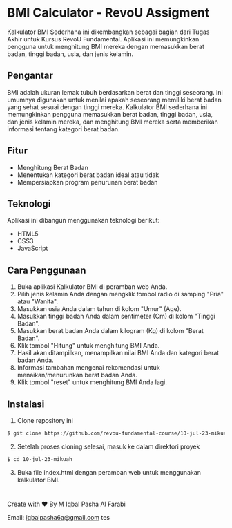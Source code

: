 # BMI Calculator - RevoU Assigment

Kalkulator BMI Sederhana ini dikembangkan sebagai bagian dari Tugas Akhir untuk Kursus RevoU Fundamental. Aplikasi ini memungkinkan pengguna untuk menghitung BMI mereka dengan memasukkan berat badan, tinggi badan, usia, dan jenis kelamin.

## Pengantar
BMI adalah ukuran lemak tubuh berdasarkan berat dan tinggi seseorang. Ini umumnya digunakan untuk menilai apakah seseorang memiliki berat badan yang sehat sesuai dengan tinggi mereka. Kalkulator BMI sederhana ini memungkinkan pengguna memasukkan berat badan, tinggi badan, usia, dan jenis kelamin mereka, dan menghitung BMI mereka serta memberikan informasi tentang kategori berat badan.

## Fitur
- Menghitung Berat Badan
- Menentukan kategori berat badan ideal atau tidak
- Mempersiapkan program penurunan berat badan

## Teknologi
Aplikasi ini dibangun menggunakan teknologi berikut:

- HTML5
- CSS3
- JavaScript

## Cara Penggunaan
1. Buka aplikasi Kalkulator BMI di peramban web Anda.
2. Pilih jenis kelamin Anda dengan mengklik tombol radio di samping "Pria" atau "Wanita".
3. Masukkan usia Anda dalam tahun di kolom "Umur" (Age).
4. Masukkan tinggi badan Anda dalam sentimeter (Cm) di kolom "Tinggi Badan".
5. Masukkan berat badan Anda dalam kilogram (Kg) di kolom "Berat Badan".
6. Klik tombol "Hitung" untuk menghitung BMI Anda.
7. Hasil akan ditampilkan, menampilkan nilai BMI Anda dan kategori berat badan Anda.
8. Informasi tambahan mengenai rekomendasi untuk menaikan/menurunkan berat badan Anda.
9. Klik tombol "reset" untuk menghitung BMI Anda lagi.

## Instalasi
1. Clone repository ini
```bash
$ git clone https://github.com/revou-fundamental-course/10-jul-23-mikuah.git
```
2. Setelah proses cloning selesai, masuk ke dalam direktori proyek
```bash
$ cd 10-jul-23-mikuah
```
3. Buka file index.html dengan peramban web untuk menggunakan kalkulator BMI.
#
Create with ❤️ By M Iqbal Pasha Al Farabi

Email: iqbalpasha6a@gmail.com
tes
